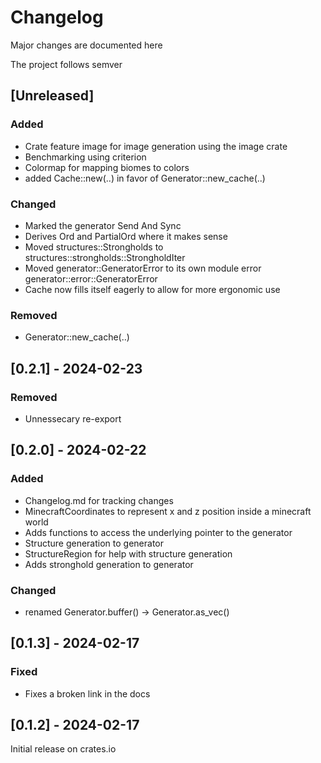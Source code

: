 # Changelog

Major changes are documented here

The project follows semver

## [Unreleased]

### Added
- Crate feature image for image generation using the image crate
- Benchmarking using criterion
- Colormap for mapping biomes to colors
- added Cache::new(..) in favor of Generator::new_cache(..)

### Changed
- Marked the generator Send And Sync
- Derives Ord and PartialOrd where it makes sense
- Moved structures::Strongholds to structures::strongholds::StrongholdIter
- Moved generator::GeneratorError to its own module error generator::error::GeneratorError
- Cache now fills itself eagerly to allow for more ergonomic use

### Removed 
- Generator::new_cache(..)


## [0.2.1] - 2024-02-23

### Removed
- Unnessecary re-export

## [0.2.0] - 2024-02-22

### Added

- Changelog.md for tracking changes
- MinecraftCoordinates to represent x and z position inside a minecraft world
- Adds functions to access the underlying pointer to the generator
- Structure generation to generator
- StructureRegion for help with structure generation
- Adds stronghold generation to generator

### Changed

- renamed Generator.buffer() -> Generator.as_vec()

## [0.1.3] - 2024-02-17

### Fixed

- Fixes a broken link in the docs

## [0.1.2] - 2024-02-17

Initial release on crates.io